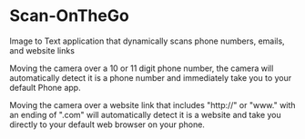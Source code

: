 # Scan-OnTheGo
Image to Text application that dynamically scans phone numbers, emails, and website links

Moving the camera over a 10 or 11 digit phone number, the camera will automatically detect it is a phone number and immediately
take you to your default Phone app.

Moving the camera over a website link that includes "http://" or "www." with an ending of ".com" will automatically detect it is a website
and take you directly to your default web browser on your phone.
